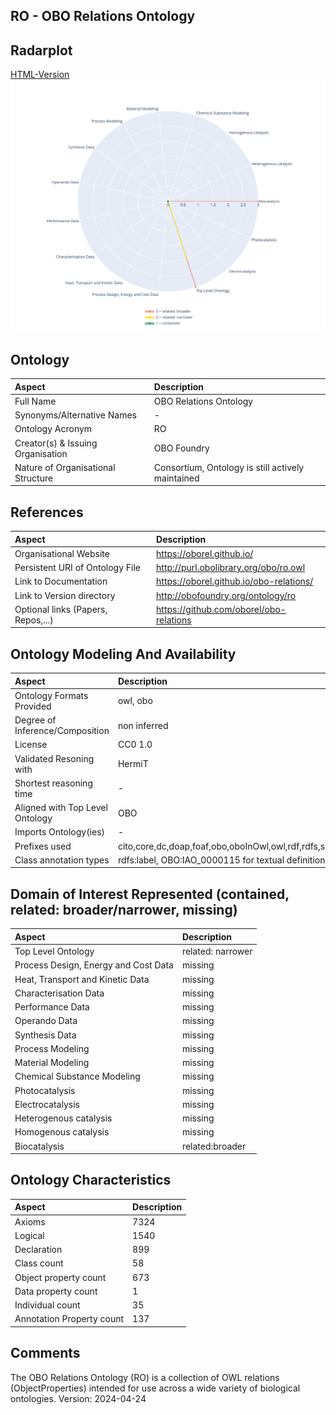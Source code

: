 ## RO - OBO Relations Ontology


 ## Radarplot 

 [HTML-Version](../radarplots/Radarplot_RO.html) ![Radarplot for Domains of ontology RO](../radarplots/Radarplot_RO.svg) 
## Ontology

|Aspect |Description| 
 |:---|:---|
| Full Name | OBO Relations Ontology |
| Synonyms/Alternative Names | - |
| Ontology Acronym | RO |
| Creator(s) & Issuing Organisation | OBO Foundry |
| Nature of Organisational Structure | Consortium, Ontology is still actively maintained |

## References

|Aspect |Description| 
 |:---|:---|
| Organisational Website | https://oborel.github.io/ |
| Persistent URI of Ontology File | http://purl.obolibrary.org/obo/ro.owl |
| Link to Documentation | https://oborel.github.io/obo-relations/ |
| Link to Version directory | http://obofoundry.org/ontology/ro |
| Optional links (Papers, Repos,...) | https://github.com/oborel/obo-relations |

## Ontology Modeling And Availability

|Aspect |Description| 
 |:---|:---|
| Ontology Formats Provided | owl, obo |
| Degree of Inference/Composition | non inferred |
| License | CC0 1.0 |
| Validated Resoning with | HermiT |
| Shortest reasoning time | - |
| Aligned with Top Level Ontology | OBO |
| Imports Ontology(ies) | - |
| Prefixes used | cito,core,dc,doap,foaf,obo,oboInOwl,owl,rdf,rdfs,skos,subsets,swrl,swrla,swrlb,terms,xml,xsd |
| Class annotation types | rdfs:label, OBO:IAO_0000115 for textual definitions |

## Domain of Interest Represented (contained, related: broader/narrower, missing)

|Aspect |Description| 
 |:---|:---|
| Top Level Ontology | related: narrower |
| Process Design, Energy and Cost Data | missing |
| Heat, Transport and Kinetic Data | missing |
| Characterisation Data | missing |
| Performance Data | missing |
| Operando Data | missing |
| Synthesis Data | missing |
| Process Modeling | missing |
| Material Modeling | missing |
| Chemical Substance Modeling | missing |
| Photocatalysis | missing |
| Electrocatalysis | missing |
| Heterogenous catalysis | missing |
| Homogenous catalysis | missing |
| Biocatalysis | related:broader |

## Ontology Characteristics

|Aspect |Description| 
 |:---|:---|
| Axioms | 7324 |
| Logical | 1540 |
| Declaration | 899 |
| Class count | 58 |
| Object property count | 673 |
| Data property count | 1 |
| Individual count | 35 |
| Annotation Property count | 137 |

## Comments

The OBO Relations Ontology (RO) is a collection of OWL relations (ObjectProperties) intended for use across a wide variety of biological ontologies.
Version: 2024-04-24
